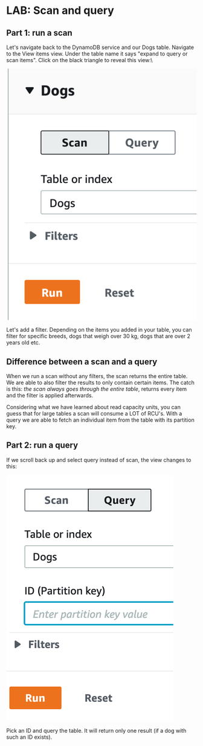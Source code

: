 # LAB: Scan and query

## Part 1: run a scan

Let's navigate back to the DynamoDB service and our Dogs table. Navigate to the View items view. Under the table name it says "expand to query or scan items". Click on the black triangle to reveal this view:\


![](<../../.gitbook/assets/image (286).png>)

Let's add a filter. Depending on the items you added in your table, you can filter for specific breeds,  dogs that weigh over 30 kg, dogs that are over 2 years old etc.&#x20;

## Difference between a scan and a query

When we run a scan without any filters, the scan returns the entire table. We are able to also filter the results to only contain certain items. The catch is this: _the scan always goes through the entire table_, returns every item and the filter is applied afterwards.

Considering what we have learned about read capacity units, you can guess that for large tables a scan will consume a LOT of RCU's. With a query we are able to fetch an individual item from the table with its partition key.&#x20;

## Part 2: run a query&#x20;

If we scroll back up and select query instead of scan, the view changes to this:

![](<../../.gitbook/assets/image (285).png>)

Pick an ID and query the table. It will return only one result (if a dog with such an ID exists).&#x20;
